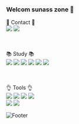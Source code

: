 ### Welcom sunass zone 👋

:e-mail: Contact :e-mail:
<br>
<a target="_blank" href="mailto:gina305496@gmail.com"><img src="https://img.shields.io/badge/Gmail-EA4335?style=flat-square&logo=Gmail&logoColor=white"/></a>
<a target="_blank" href="https://sunow.tistory.com/"><img src="https://img.shields.io/badge/Tistory-000000?style=flat-square&logo=Tistory&logoColor=white"/></a>
<br>
<br>
<br>

:books: Study :books:
<br>
<img src="https://img.shields.io/badge/JAVA-007ACC?style=flat-square&logo=&logoColor=white"/>
<img src="https://img.shields.io/badge/Python-3776AB?style=flat-square&logo=Python&logoColor=white"/>
<img src="https://img.shields.io/badge/Node.js-339933?style=flat-square&logo=Node.js&logoColor=white"/>
<img src="https://img.shields.io/badge/Vue.js-4FC08D?style=flat-square&logo=Vue.js&logoColor=white"/>
<img src="https://img.shields.io/badge/React-61DAFB?style=flat-square&logo=React&logoColor=white"/>
<img src="https://img.shields.io/badge/Amazon AWS-232F3E?style=flat-square&logo=AmazonAWS&logoColor=white"/>
<br>
<br>
<br>



:ok_hand: Tools :ok_hand:
<br>
<img src="https://img.shields.io/badge/VisualStudioCode-007ACC?style=flat-square&logo=visualstudiocode&logoColor=white"/>
<img src="https://img.shields.io/badge/IntelliJIDEA-000000?style=flat-square&logo=intelliJIDEA&logoColor=white"/>
<img src="https://img.shields.io/badge/GitHub-181717?style=flat-square&logo=gitHub&logoColor=white"/>
<img src="https://img.shields.io/badge/GitLab-FC6D26?style=flat-square&logo=gitLab&logoColor=white"/><br>
<img src="https://img.shields.io/badge/MySQL-4479A1?style=flat-square&logo=MySQL&logoColor=white"/>
<img src="https://img.shields.io/badge/Amazon DynamoDB-4053D6?style=flat-square&logo=AmazonDynamoDB&logoColor=white"/>

![Footer](https://capsule-render.vercel.app/api?type=waving&color=auto&height=200&section=footer)

